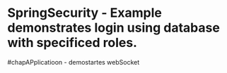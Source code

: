 # SpringSecurity - Example demonstrates login using database with specificed roles.
#chapAPplicatioon - demostartes webSocket 

